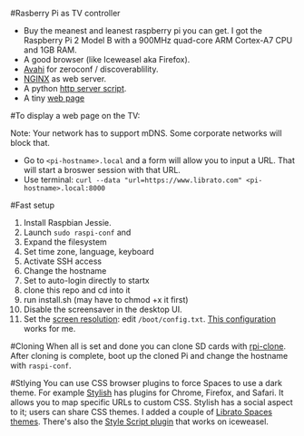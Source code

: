 #Rasberry Pi as TV controller

- Buy the meanest and leanest raspberry pi you can get. I got the Raspberry Pi 2 Model B with a 900MHz quad-core ARM Cortex-A7 CPU and 1GB RAM.
- A good browser (like Iceweasel aka Firefox). 
- [Avahi](https://en.wikipedia.org/wiki/Avahi_(software)) for zeroconf / discoverablility.
- [NGINX](https://www.raspberrypi.org/documentation/remote-access/web-server/nginx.md) as web server.
- A python [http server script](https://github.com/librato/raspberry-pi/blob/master/http_server.py). 
- A tiny [web page](https://github.com/librato/raspberry-pi/blob/master/index.html)

#To display a web page on the TV:

Note: Your network has to support mDNS. Some corporate networks will block that.

- Go to `<pi-hostname>.local` and a form will allow you to input a URL. That will start a broswer session with that URL.
- Use terminal: `curl --data "url=https://www.librato.com" <pi-hostname>.local:8000`

#Fast setup

1. Install Raspbian Jessie.
2. Launch `sudo raspi-conf` and 
  1. Expand the filesystem
  2. Set time zone, language, keyboard
  2. Activate SSH access
  3. Change the hostname
  4. Set to auto-login directly to startx
3. clone this repo and cd into it
4. run install.sh (may have to chmod +x it first)
6. Disable the screensaver in the desktop UI.
7. Set the [screen resolution](http://elinux.org/RPiconfig ): edit `/boot/config.txt`. [This configuration](https://gist.github.com/niklibrato/305a1891ffa71ac2edfb) works for me.

#Cloning
When all is set and done you can clone SD cards with [rpi-clone](https://github.com/billw2/rpi-clone). 
After cloning is complete, boot up the cloned Pi and change the hostname with `raspi-conf`.

#Stlying
You can use CSS browser plugins to force Spaces to use a dark theme. For example [Stylish](https://userstyles.org) has plugins for Chrome, Firefox, and Safari. It allows you to map specific URLs to custom CSS. Stylish has a social aspect to it; users can share CSS themes. I added a couple of [Librato Spaces themes](https://userstyles.org/styles/browse?search_terms=librato).
There's also the [Style Script plugin](https://addons.mozilla.org/en-US/firefox/addon/custom-style-script/?src=ss) that works on iceweasel. 
